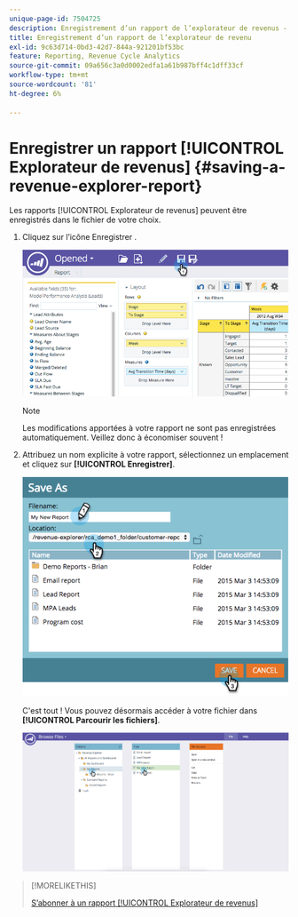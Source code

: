 ```yaml
---
unique-page-id: 7504725
description: Enregistrement d’un rapport de l’explorateur de revenus - Documents Marketo - Documentation du produit
title: Enregistrement d’un rapport de l’explorateur de revenu
exl-id: 9c63d714-0bd3-42d7-844a-921201bf53bc
feature: Reporting, Revenue Cycle Analytics
source-git-commit: 09a656c3a0d0002edfa1a61b987bff4c1dff33cf
workflow-type: tm+mt
source-wordcount: '81'
ht-degree: 6%

---
```


# Enregistrer un rapport [!UICONTROL Explorateur de revenus] {#saving-a-revenue-explorer-report}

Les rapports [!UICONTROL Explorateur de revenus] peuvent être enregistrés dans le fichier de votre choix.

1. Cliquez sur l’icône Enregistrer .

   ![](assets/image2015-3-25-17-3a8-3a49.png)

   >[!NOTE]
   >
   >Les modifications apportées à votre rapport ne sont pas enregistrées automatiquement. Veillez donc à économiser souvent !

1. Attribuez un nom explicite à votre rapport, sélectionnez un emplacement et cliquez sur **[!UICONTROL Enregistrer]**.

   ![](assets/image2015-3-26-13-3a30-3a33.png)

   C&#39;est tout ! Vous pouvez désormais accéder à votre fichier dans **[!UICONTROL Parcourir les fichiers]**.

   ![](assets/image2015-3-27-11-3a32-3a51.png)

>[!MORELIKETHIS]
>
>[S’abonner à un rapport [!UICONTROL Explorateur de revenus]](/help/marketo/product-docs/reporting/revenue-cycle-analytics/revenue-explorer/subscribe-to-a-revenue-explorer-report.md)
